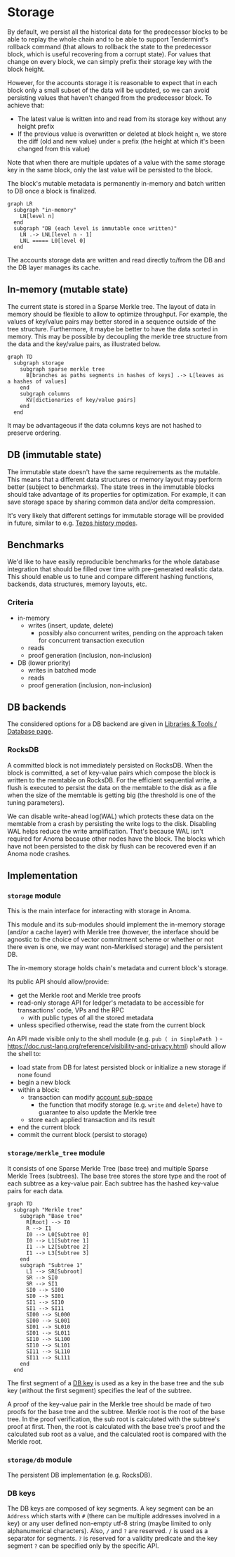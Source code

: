 # Storage

By default, we persist all the historical data for the predecessor blocks to be able to replay the whole chain and to be able to support Tendermint's rollback command (that allows to rollback the state to the predecessor block, which is useful recovering from a corrupt state). For values that change on every block, we can simply prefix their storage key with the block height.

However, for the accounts storage it is reasonable to expect that in each block only a small subset of the data will be updated, so we can avoid persisting values that haven't changed from the predecessor block. To achieve that:

- The latest value is written into and read from its storage key without any height prefix
- If the previous value is overwritten or deleted at block height `n`, we store the diff (old and new value) under `n` prefix (the height at which it's been changed from this value)

Note that when there are multiple updates of a value with the same storage key in the same block, only the last value will be persisted to the block.

The block's mutable metadata is permanently in-memory and batch written to DB once a block is finalized.

```mermaid
graph LR
  subgraph "in-memory"
    LN[level n]
  end
  subgraph "DB (each level is immutable once written)"
    LN .-> LNL[level n - 1]
    LNL ===== L0[level 0]
  end
```

The accounts storage data are written and read directly to/from the DB and the DB layer manages its cache.

## In-memory (mutable state)

The current state is stored in a Sparse Merkle tree. The layout of data in memory should be flexible to allow to optimize throughput. For example, the values of key/value pairs may better stored in a sequence outside of the tree structure. Furthermore, it maybe be better to have the data sorted in memory. This may be possible by decoupling the merkle tree structure from the data and the key/value pairs, as illustrated below.

```mermaid
graph TD
  subgraph storage
    subgraph sparse merkle tree
      B[branches as paths segments in hashes of keys] .-> L[leaves as a hashes of values]
    end
    subgraph columns
      KV[dictionaries of key/value pairs]
    end
  end
```

It may be advantageous if the data columns keys are not hashed to preserve ordering.

## DB (immutable state)

The immutable state doesn't have the same requirements as the mutable. This means that a different data structures or memory layout may perform better (subject to benchmarks). The state trees in the immutable blocks should take advantage of its properties for optimization. For example, it can save storage space by sharing common data and/or delta compression.

It's very likely that different settings for immutable storage will be provided in future, similar to e.g. [Tezos history modes](https://tezos.gitlab.io/user/history_modes.html).

## Benchmarks

We'd like to have easily reproducible benchmarks for the whole database integration that should be filled over time with pre-generated realistic data. This should enable us to tune and compare different hashing functions, backends, data structures, memory layouts, etc.

### Criteria
- in-memory
  - writes (insert, update, delete)
    - possibly also concurrent writes, pending on the approach taken for concurrent transaction execution
  - reads
  - proof generation (inclusion, non-inclusion)
- DB (lower priority)
  - writes in batched mode
  - reads
  - proof generation (inclusion, non-inclusion)

## DB backends

The considered options for a DB backend are given in [Libraries & Tools / Database page](../../libraries/db.md).

### RocksDB

A committed block is not immediately persisted on RocksDB. When the block is committed, a set of key-value pairs which compose the block is written to the memtable on RocksDB. For the efficient sequential write, a flush is executed to persist the data on the memtable to the disk as a file when the size of the memtable is getting big (the threshold is one of the tuning parameters).

We can disable write-ahead log(WAL) which protects these data on the memtable from a crash by persisting the write logs to the disk. Disabling WAL helps reduce the write amplification. That's because WAL isn't required for Anoma because other nodes have the block. The blocks which have not been persisted to the disk by flush can be recovered even if an Anoma node crashes.

## Implementation

### `storage` module

This is the main interface for interacting with storage in Anoma.

This module and its sub-modules should implement the in-memory storage (and/or a cache layer) with Merkle tree (however, the interface should be agnostic to the choice of vector commitment scheme or whether or not there even is one, we may want non-Merklised storage) and the persistent DB.

The in-memory storage holds chain's metadata and current block's storage.

Its public API should allow/provide:
- get the Merkle root and Merkle tree proofs
- read-only storage API for ledger's metadata to be accessible for transactions' code, VPs and the RPC
  - with public types of all the stored metadata
- unless specified otherwise, read the state from the current block

An API made visible only to the shell module (e.g. `pub ( in SimplePath )` - https://doc.rust-lang.org/reference/visibility-and-privacy.html) should allow the shell to:
- load state from DB for latest persisted block or initialize a new storage if none found
- begin a new block
- within a block:
  - transaction can modify [account sub-space](accounts.md#dynamic-storage-sub-space)
    - the function that modify storage (e.g. `write` and `delete`) have to guarantee to also update the Merkle tree
  - store each applied transaction and its result
- end the current block
- commit the current block (persist to storage)

### `storage/merkle_tree` module
It consists of one Sparse Merkle Tree (base tree) and multiple Sparse Merkle Trees (subtrees). The base tree stores the store type and the root of each subtree as a key-value pair. Each subtree has the hashed key-value pairs for each data.

```mermaid
graph TD
  subgraph "Merkle tree"
    subgraph "Base tree"
      R[Root] --> I0
      R --> I1
      I0 --> L0[Subtree 0]
      I0 --> L1[Subtree 1]
      I1 --> L2[Subtree 2]
      I1 --> L3[Subtree 3]
    end
    subgraph "Subtree 1"
      L1 --> SR[Subroot]
      SR --> SI0
      SR --> SI1
      SI0 --> SI00
      SI0 --> SI01
      SI1 --> SI10
      SI1 --> SI11
      SI00 --> SL000
      SI00 --> SL001
      SI01 --> SL010
      SI01 --> SL011
      SI10 --> SL100
      SI10 --> SL101
      SI11 --> SL110
      SI11 --> SL111
    end
  end
```

The first segment of a [DB key](#db-keys) is used as a key in the base tree and the sub key (without the first segment) specifies the leaf of the subtree.

A proof of the key-value pair in the Merkle tree should be made of two proofs for the base tree and the subtree. Merkle root is the root of the base tree. In the proof verification, the sub root is calculated with the subtree's proof at first. Then, the root is calculated with the base tree's proof and the calculated sub root as a value, and the calculated root is compared with the Merkle root.

### `storage/db` module

The persistent DB implementation (e.g. RocksDB).

### DB keys

The DB keys are composed of key segments. A key segment can be an `Address` which starts with `#` (there can be multiple addresses involved in a key) or any user defined non-empty utf-8 string (maybe limited to only alphanumerical characters). Also, `/` and `?` are reserved. `/` is used as a separator for segments. `?` is reserved for a validity predicate and the key segment `?` can be specified only by the specific API.